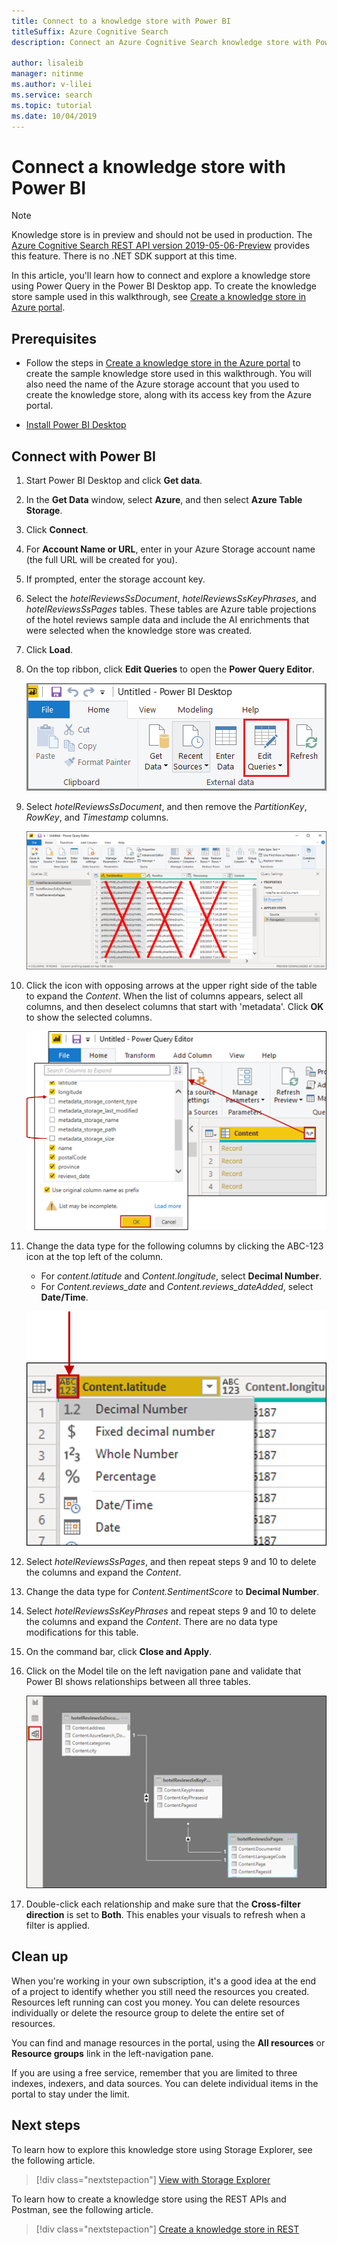 ```yaml
---
title: Connect to a knowledge store with Power BI
titleSuffix: Azure Cognitive Search
description: Connect an Azure Cognitive Search knowledge store with Power BI for analysis and exploration.

author: lisaleib
manager: nitinme
ms.author: v-lilei
ms.service: search
ms.topic: tutorial
ms.date: 10/04/2019
---
```


# Connect a knowledge store with Power BI

> [!Note]
> Knowledge store is in preview and should not be used in production. The [Azure Cognitive Search REST API version 2019-05-06-Preview](search-api-preview.md) provides this feature. There is no .NET SDK support at this time.
>
In this article, you'll learn how to connect and explore a knowledge store using Power Query in the Power BI Desktop app. To create the knowledge store sample used in this walkthrough, see [Create a knowledge store in Azure portal](knowledge-store-create-portal.md).

## Prerequisites

+ Follow the steps in [Create a knowledge store in the Azure portal](knowledge-store-create-portal.md) to create the sample knowledge store used in this walkthrough. You will also need the name of the Azure storage account that you used to create the knowledge store, along with its access key from the Azure portal.

+ [Install Power BI Desktop](https://powerbi.microsoft.com/downloads/)

## Connect with Power BI

1. Start Power BI Desktop and click **Get data**.

1. In the **Get Data** window, select **Azure**, and then select **Azure Table Storage**.

1. Click **Connect**.

1. For **Account Name or URL**, enter in your Azure Storage account name (the full URL will be created for you).

1. If prompted, enter the storage account key.

1. Select the *hotelReviewsSsDocument*, *hotelReviewsSsKeyPhrases*, and *hotelReviewsSsPages* tables. These tables are Azure table projections of the hotel reviews sample data and include the AI enrichments that were selected when the knowledge store was created.

1. Click **Load**.

1. On the top ribbon, click **Edit Queries** to open the **Power Query Editor**.

   ![Open Power Query](media/knowledge-store-connect-power-bi/powerbi-edit-queries.png "Open Power Query")

1. Select *hotelReviewsSsDocument*, and then remove the *PartitionKey*, *RowKey*, and *Timestamp* columns. 

   ![Edit tables](media/knowledge-store-connect-power-bi/powerbi-edit-table.png "Edit tables")

1. Click the icon with opposing arrows at the upper right side of the table to expand the *Content*. When the list of columns appears, select all columns, and then deselect columns that start with 'metadata'. Click **OK** to show the selected columns.

   ![Edit tables](media/knowledge-store-connect-power-bi/powerbi-expand-content-table.png "Expand content")

1. Change the data type for the following columns by clicking the  ABC-123 icon at the top left of the column.

   + For *content.latitude* and *Content.longitude*, select **Decimal Number**.
   + For *Content.reviews_date* and *Content.reviews_dateAdded*,  select **Date/Time**.

   ![Change data types](media/knowledge-store-connect-power-bi/powerbi-change-type.png "Change data types")

1. Select *hotelReviewsSsPages*, and then repeat steps 9 and 10 to delete the columns and expand the *Content*.
1. Change the data type for *Content.SentimentScore* to **Decimal Number**.
1. Select *hotelReviewsSsKeyPhrases* and repeat steps 9 and 10 to delete the columns and expand the *Content*. There are no data type modifications for this table.

1. On the command bar, click **Close and Apply**.

1. Click on the Model tile on the left navigation pane and validate that Power BI shows relationships between all three tables.

   ![Validate relationships](media/knowledge-store-connect-power-bi/powerbi-relationships.png "Validate relationships")

1. Double-click each relationship and make sure that the **Cross-filter direction** is set to **Both**.  This enables your visuals to refresh when a filter is applied.

<!-- ## Try with larger data sets

We purposely kept the data set small to avoid charges for a demo walkthrough. For a more realistic experience, you can create and then attach a billable Cognitive Services resource to enable a larger number of transactions against the sentiment analyzer, keyphrase extraction, and language detector skills.

Create new containers in Azure Blob storage and upload each CSV file to its own container. Specify one of these containers in the data source creation step in Import data wizard.

| Description | Link |
|-------------|------|
| Free tier   | [HotelReviews_Free.csv](https://knowledgestoredemo.blob.core.windows.net/hotel-reviews/HotelReviews_Free.csv?st=2019-07-29T17%3A51%3A30Z&se=2021-07-30T17%3A51%3A00Z&sp=rl&sv=2018-03-28&sr=c&sig=LnWLXqFkPNeuuMgnohiz3jfW4ijePeT5m2SiQDdwDaQ%3D) |
| Small (500 Records) | [HotelReviews_Small.csv](https://knowledgestoredemo.blob.core.windows.net/hotel-reviews/HotelReviews_Small.csv?st=2019-07-29T17%3A51%3A30Z&se=2021-07-30T17%3A51%3A00Z&sp=rl&sv=2018-03-28&sr=c&sig=LnWLXqFkPNeuuMgnohiz3jfW4ijePeT5m2SiQDdwDaQ%3D) |
| Medium (6000 Records)| [HotelReviews_Medium.csv](https://knowledgestoredemo.blob.core.windows.net/hotel-reviews/HotelReviews_Medium.csv?st=2019-07-29T17%3A51%3A30Z&se=2021-07-30T17%3A51%3A00Z&sp=rl&sv=2018-03-28&sr=c&sig=LnWLXqFkPNeuuMgnohiz3jfW4ijePeT5m2SiQDdwDaQ%3D)
| Large (Full dataset 35000 Records) | [HotelReviews_Large.csv](https://knowledgestoredemo.blob.core.windows.net/hotel-reviews/HotelReviews_Large.csv?st=2019-07-29T17%3A51%3A30Z&se=2021-07-30T17%3A51%3A00Z&sp=rl&sv=2018-03-28&sr=c&sig=LnWLXqFkPNeuuMgnohiz3jfW4ijePeT5m2SiQDdwDaQ%3D). Be aware that very large data sets are expensive to process. This one costs roughly $1000 U.S dollars.|

In the enrichment step of the wizard, attach a billable [Cognitive Services](https://docs.microsoft.com/azure/cognitive-services/cognitive-services-apis-create-account) resource, created at the *S0* tier, in the same region as Azure Cognitive Search to use larger data sets. 

  ![Create a Cognitive Services resource](media/knowledge-store-connect-power-bi/create-cognitive-service.png "Create a Cognitive Services resource") -->

## Clean up

When you're working in your own subscription, it's a good idea at the end of a project to identify whether you still need the resources you created. Resources left running can cost you money. You can delete resources individually or delete the resource group to delete the entire set of resources.

You can find and manage resources in the portal, using the **All resources** or **Resource groups** link in the left-navigation pane.

If you are using a free service, remember that you are limited to three indexes, indexers, and data sources. You can delete individual items in the portal to stay under the limit.

## Next steps

To learn how to explore this knowledge store using Storage Explorer, see the following article.

> [!div class="nextstepaction"]
> [View with Storage Explorer](knowledge-store-view-storage-explorer.md)

To learn how to create a knowledge store using the REST APIs and Postman, see the following article.  

> [!div class="nextstepaction"]
> [Create a knowledge store in REST](knowledge-store-howto.md)
